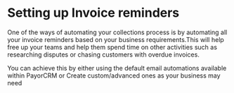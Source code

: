 # Setting up Invoice reminders

One of the ways of automating your collections process is by automating all your invoice reminders based on your business requirements.This will help free up your teams and help them spend time on other activities such as researching disputes or chasing customers with overdue invoices.

You can achieve this by either using the default email automations available within PayorCRM or Create custom/advanced ones as your business may need

## 

